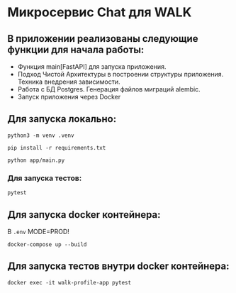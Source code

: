 # Микросервис Chat для WALK


## В приложении реализованы следующие функции для начала работы:

- Функция main[FastAPI] для запуска приложения.
- Подход Чистой Архитектуры в построении структуры приложения. Техника внедрения зависимости.
- Работа с БД Postgres. Генерация файлов миграций alembic.
- Запуск приложения через Docker

## Для запуска локально:

```
python3 -m venv .venv
```
```
pip install -r requirements.txt
```
```
python app/main.py
```

### Для запуска тестов:

```
pytest
```


## Для запуска docker контейнера:
В `.env` MODE=PROD!

```
docker-compose up --build
```

## Для запуска тестов внутри docker контейнера:

```
docker exec -it walk-profile-app pytest
```
